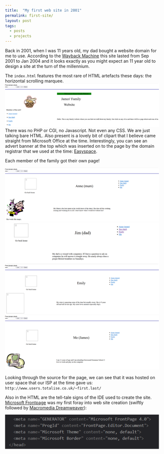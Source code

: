 ```yaml
---
title:  "My first web site in 2001"
permalink: first-site/
layout: post
tags: 
  - posts
  - projects
---
```


Back in 2001, when I was 11 years old, my dad bought a website domain for me to use. According to the [Wayback Machine](https://archive.org/web/) this site lasted from Sep 2001 to Jan 2004 and it looks exactly as you might expect an 11 year old to design a site at the turn of the millennium. 

The `index.html` features the most rare of HTML artefacts these days: the horizontal scrolling marquee.
![homepage](../assets/first-site/home.png)
There was no PHP or CGI, no Javascript. Not even any CSS. We are just talking bare HTML. Also present is a lovely bit of clipart that I believe came straight from Microsoft Office at the time. Interestingly, you can see an advert banner at the top which was inserted on to the page by the domain registrar that we used at the time: [Easyspace](https://www.easyspace.com/).

Each member of the family got their own page!

![mum](../assets/first-site/mum.png)
![dad](../assets/first-site/dad.png)
![emily](../assets/first-site/emily.png)
![me](../assets/first-site/me.png)

Looking through the source for the page, we can see that it was hosted on user space that our ISP at the time gave us: `http://www.users.totalise.co.uk/~first.last/`

Also in the HTML are the tell-tale signs of the IDE used to create the site. [Microsoft Frontpage](https://en.wikipedia.org/wiki/Microsoft_FrontPage) was my first foray into web site creation (swiftly followed by [Macromedia Dreamweaver](https://en.wikipedia.org/wiki/Adobe_Dreamweaver)):

![frontpage meta](../assets/first-site/frontpage.png)